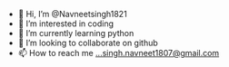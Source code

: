 - 👋 Hi, I’m @Navneetsingh1821
- 👀 I’m interested in coding 
- 🌱 I’m currently learning python 
- 💞️ I’m looking to collaborate on github
- 📫 How to reach me ...singh.navneet1807@gmail.com
<!---
Navneetsingh1821/Navneetsingh1821 is a ✨ special ✨ repository because its `README.md` (this file) appears on your GitHub profile.
You can click the Preview link to take a look at your changes.
--->
